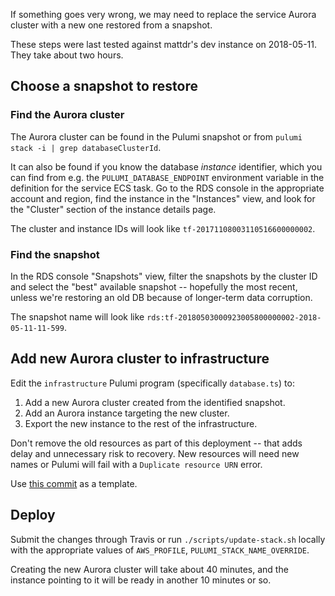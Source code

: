 If something goes very wrong, we may need to replace the service Aurora cluster with a new one restored from a snapshot.

These steps were last tested against mattdr's dev instance on 2018-05-11. They take about two hours.

## Choose a snapshot to restore

### Find the Aurora cluster

The Aurora cluster can be found in the Pulumi snapshot or from `pulumi stack -i | grep databaseClusterId`.

It can also be found if you know the database _instance_ identifier, which you can find from e.g. the `PULUMI_DATABASE_ENDPOINT` environment variable in the definition for the service ECS task. Go to the RDS console in the appropriate account and region, find the instance in the "Instances" view, and look for the "Cluster" section of the instance details page.

The cluster and instance IDs will look like `tf-20171108003110516600000002`.

### Find the snapshot

In the RDS console "Snapshots" view, filter the snapshots by the cluster ID and select the "best" available snapshot -- hopefully the most recent, unless we're restoring an old DB because of longer-term data corruption.

The snapshot name will look like `rds:tf-20180503000923005800000002-2018-05-11-11-599`.

## Add new Aurora cluster to infrastructure

Edit the `infrastructure` Pulumi program (specifically `database.ts`) to:
1. Add a new Aurora cluster created from the identified snapshot.
2. Add an Aurora instance targeting the new cluster.
3. Export the new instance to the rest of the infrastructure.

Don't remove the old resources as part of this deployment -- that adds delay and unnecessary risk to recovery. New resources will need new names or Pulumi will fail with a `Duplicate resource URN` error.

Use [this commit](https://github.com/pulumi/pulumi-service/commit/584213163bbb11d8b53d390ce728e5c4da1138d0) as a template.

## Deploy

Submit the changes through Travis or run `./scripts/update-stack.sh` locally with the appropriate values of `AWS_PROFILE`, `PULUMI_STACK_NAME_OVERRIDE`.

Creating the new Aurora cluster will take about 40 minutes, and the instance pointing to it will be ready in another 10 minutes or so.